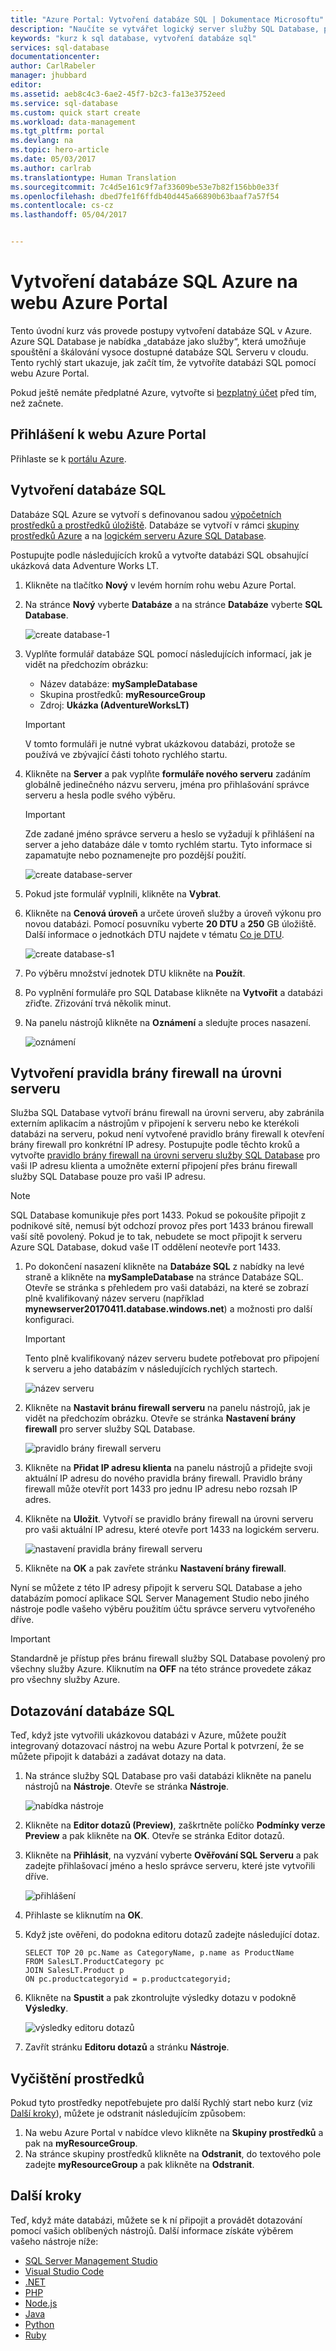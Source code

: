 ```yaml
---
title: "Azure Portal: Vytvoření databáze SQL | Dokumentace Microsoftu"
description: "Naučíte se vytvářet logický server služby SQL Database, pravidlo brány firewall na úrovni serveru a databáze na webu Azure Portal. Také se naučíte dotazovat databázi SQL Azure pomocí webu Azure Portal."
keywords: "kurz k sql database, vytvoření databáze sql"
services: sql-database
documentationcenter: 
author: CarlRabeler
manager: jhubbard
editor: 
ms.assetid: aeb8c4c3-6ae2-45f7-b2c3-fa13e3752eed
ms.service: sql-database
ms.custom: quick start create
ms.workload: data-management
ms.tgt_pltfrm: portal
ms.devlang: na
ms.topic: hero-article
ms.date: 05/03/2017
ms.author: carlrab
ms.translationtype: Human Translation
ms.sourcegitcommit: 7c4d5e161c9f7af33609be53e7b82f156bb0e33f
ms.openlocfilehash: dbed7fe1f6ffdb40d445a66890b63baaf7a57f54
ms.contentlocale: cs-cz
ms.lasthandoff: 05/04/2017


---
```

# <a name="create-an-azure-sql-database-in-the-azure-portal"></a>Vytvoření databáze SQL Azure na webu Azure Portal

Tento úvodní kurz vás provede postupy vytvoření databáze SQL v Azure. Azure SQL Database je nabídka „databáze jako služby“, která umožňuje spouštění a škálování vysoce dostupné databáze SQL Serveru v cloudu. Tento rychlý start ukazuje, jak začít tím, že vytvoříte databázi SQL pomocí webu Azure Portal.

Pokud ještě nemáte předplatné Azure, vytvořte si [bezplatný účet](https://azure.microsoft.com/free/) před tím, než začnete.

## <a name="log-in-to-the-azure-portal"></a>Přihlášení k webu Azure Portal

Přihlaste se k [portálu Azure](https://portal.azure.com/).

## <a name="create-a-sql-database"></a>Vytvoření databáze SQL

Databáze SQL Azure se vytvoří s definovanou sadou [výpočetních prostředků a prostředků úložiště](sql-database-service-tiers.md). Databáze se vytvoří v rámci [skupiny prostředků Azure](../azure-resource-manager/resource-group-overview.md) a na [logickém serveru Azure SQL Database](sql-database-features.md). 

Postupujte podle následujících kroků a vytvořte databázi SQL obsahující ukázková data Adventure Works LT. 

1. Klikněte na tlačítko **Nový** v levém horním rohu webu Azure Portal.

2. Na stránce **Nový** vyberte **Databáze** a na stránce **Databáze** vyberte **SQL Database**.

    ![create database-1](./media/sql-database-get-started-portal/create-database-1.png)

3. Vyplňte formulář databáze SQL pomocí následujících informací, jak je vidět na předchozím obrázku:     
   - Název databáze: **mySampleDatabase**
   - Skupina prostředků: **myResourceGroup**
   - Zdroj: **Ukázka (AdventureWorksLT)**

   > [!IMPORTANT]
   > V tomto formuláři je nutné vybrat ukázkovou databázi, protože se používá ve zbývající části tohoto rychlého startu.
   > 

4. Klikněte na **Server** a pak vyplňte **formuláře nového serveru** zadáním globálně jedinečného názvu serveru, jména pro přihlašování správce serveru a hesla podle svého výběru. 

   > [!IMPORTANT]
   > Zde zadané jméno správce serveru a heslo se vyžadují k přihlášení na server a jeho databáze dále v tomto rychlém startu. Tyto informace si zapamatujte nebo poznamenejte pro pozdější použití. 
   >  

    ![create database-server](./media/sql-database-get-started-portal/create-database-server.png)
5. Pokud jste formulář vyplnili, klikněte na **Vybrat**.

6. Klikněte na **Cenová úroveň** a určete úroveň služby a úroveň výkonu pro novou databázi. Pomocí posuvníku vyberte **20 DTU** a **250** GB úložiště. Další informace o jednotkách DTU najdete v tématu [Co je DTU](sql-database-what-is-a-dtu.md).

    ![create database-s1](./media/sql-database-get-started-portal/create-database-s1.png)

7. Po výběru množství jednotek DTU klikněte na **Použít**.  

8. Po vyplnění formuláře pro SQL Database klikněte na **Vytvořit** a databázi zřiďte. Zřizování trvá několik minut. 

9. Na panelu nástrojů klikněte na **Oznámení** a sledujte proces nasazení.

    ![oznámení](./media/sql-database-get-started-portal/notification.png)


## <a name="create-a-server-level-firewall-rule"></a>Vytvoření pravidla brány firewall na úrovni serveru

Služba SQL Database vytvoří bránu firewall na úrovni serveru, aby zabránila externím aplikacím a nástrojům v připojení k serveru nebo ke kterékoli databázi na serveru, pokud není vytvořené pravidlo brány firewall k otevření brány firewall pro konkrétní IP adresy. Postupujte podle těchto kroků a vytvořte [pravidlo brány firewall na úrovni serveru služby SQL Database](sql-database-firewall-configure.md) pro vaši IP adresu klienta a umožněte externí připojení přes bránu firewall služby SQL Database pouze pro vaši IP adresu. 

> [!NOTE]
> SQL Database komunikuje přes port 1433. Pokud se pokoušíte připojit z podnikové sítě, nemusí být odchozí provoz přes port 1433 bránou firewall vaší sítě povolený. Pokud je to tak, nebudete se moct připojit k serveru Azure SQL Database, dokud vaše IT oddělení neotevře port 1433.
>

1. Po dokončení nasazení klikněte na **Databáze SQL** z nabídky na levé straně a klikněte na **mySampleDatabase** na stránce Databáze SQL. Otevře se stránka s přehledem pro vaši databázi, na které se zobrazí plně kvalifikovaný název serveru (například **mynewserver20170411.database.windows.net**) a možnosti pro další konfiguraci.

   > [!IMPORTANT]
   > Tento plně kvalifikovaný název serveru budete potřebovat pro připojení k serveru a jeho databázím v následujících rychlých startech.
   > 

      ![název serveru](./media/sql-database-get-started-portal/server-name.png) 

2. Klikněte na **Nastavit bránu firewall serveru** na panelu nástrojů, jak je vidět na předchozím obrázku. Otevře se stránka **Nastavení brány firewall** pro server služby SQL Database. 

      ![pravidlo brány firewall serveru](./media/sql-database-get-started-portal/server-firewall-rule.png) 


3. Klikněte na **Přidat IP adresu klienta** na panelu nástrojů a přidejte svoji aktuální IP adresu do nového pravidla brány firewall. Pravidlo brány firewall může otevřít port 1433 pro jednu IP adresu nebo rozsah IP adres.

4. Klikněte na **Uložit**. Vytvoří se pravidlo brány firewall na úrovni serveru pro vaši aktuální IP adresu, které otevře port 1433 na logickém serveru.

      ![nastavení pravidla brány firewall serveru](./media/sql-database-get-started-portal/server-firewall-rule-set.png) 

4. Klikněte na **OK** a pak zavřete stránku **Nastavení brány firewall**.

Nyní se můžete z této IP adresy připojit k serveru SQL Database a jeho databázím pomocí aplikace SQL Server Management Studio nebo jiného nástroje podle vašeho výběru použitím účtu správce serveru vytvořeného dříve.

> [!IMPORTANT]
> Standardně je přístup přes bránu firewall služby SQL Database povolený pro všechny služby Azure. Kliknutím na **OFF** na této stránce provedete zákaz pro všechny služby Azure.

## <a name="query-the-sql-database"></a>Dotazování databáze SQL

Teď, když jste vytvořili ukázkovou databázi v Azure, můžete použít integrovaný dotazovací nástroj na webu Azure Portal k potvrzení, že se můžete připojit k databázi a zadávat dotazy na data. 

1. Na stránce služby SQL Database pro vaši databázi klikněte na panelu nástrojů na **Nástroje**. Otevře se stránka **Nástroje**.

     ![nabídka nástroje](./media/sql-database-get-started-portal/tools-menu.png) 

2. Klikněte na **Editor dotazů (Preview)**, zaškrtněte políčko **Podmínky verze Preview** a pak klikněte na **OK**. Otevře se stránka Editor dotazů.

3. Klikněte na **Přihlásit**, na vyzvání vyberte **Ověřování SQL Serveru** a pak zadejte přihlašovací jméno a heslo správce serveru, které jste vytvořili dříve.

    ![přihlášení](./media/sql-database-get-started-portal/login.png) 

4. Přihlaste se kliknutím na **OK**.

5. Když jste ověřeni, do podokna editoru dotazů zadejte následující dotaz.

   ```
   SELECT TOP 20 pc.Name as CategoryName, p.name as ProductName
   FROM SalesLT.ProductCategory pc
   JOIN SalesLT.Product p
   ON pc.productcategoryid = p.productcategoryid;
   ```

6. Klikněte na **Spustit** a pak zkontrolujte výsledky dotazu v podokně **Výsledky**.

    ![výsledky editoru dotazů](./media/sql-database-get-started-portal/query-editor-results.png)

7. Zavřít stránku **Editoru dotazů** a stránku **Nástroje**.

## <a name="clean-up-resources"></a>Vyčištění prostředků

Pokud tyto prostředky nepotřebujete pro další Rychlý start nebo kurz (viz [Další kroky](#next-steps)), můžete je odstranit následujícím způsobem:


1. Na webu Azure Portal v nabídce vlevo klikněte na **Skupiny prostředků** a pak na **myResourceGroup**. 
2. Na stránce skupiny prostředků klikněte na **Odstranit**, do textového pole zadejte **myResourceGroup** a pak klikněte na **Odstranit**.

## <a name="next-steps"></a>Další kroky

Teď, když máte databázi, můžete se k ní připojit a provádět dotazování pomocí vašich oblíbených nástrojů. Další informace získáte výběrem vašeho nástroje níže:

- [SQL Server Management Studio](sql-database-connect-query-ssms.md)
- [Visual Studio Code](sql-database-connect-query-vscode.md)
- [.NET](sql-database-connect-query-dotnet.md)
- [PHP](sql-database-connect-query-php.md)
- [Node.js](sql-database-connect-query-nodejs.md)
- [Java](sql-database-connect-query-java.md)
- [Python](sql-database-connect-query-python.md)
- [Ruby](sql-database-connect-query-ruby.md)

